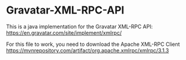 # Gravatar-XML-RPC-API

This is a java implementation for the Gravatar XML-RPC API: https://en.gravatar.com/site/implement/xmlrpc/

For this file to work, you need to download the Apache XML-RPC Client https://mvnrepository.com/artifact/org.apache.xmlrpc/xmlrpc/3.1.3
